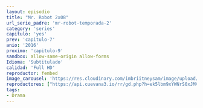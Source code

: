 ```yaml
---
layout: episodio
title: "Mr. Robot 2x08"
url_serie_padre: 'mr-robot-temporada-2'
category: 'series'
capitulo: 'yes'
prev: 'capitulo-7'
anio: '2016'
proximo: 'capitulo-9'
sandbox: allow-same-origin allow-forms
Idioma: 'Subtitulado'
calidad: 'Full HD'
reproductor: fembed
image_carousel: 'https://res.cloudinary.com/imbriitneysam/image/upload/v1546988732/robot2-poster-min.jpg'
reproductores: ["https://api.cuevana3.io/rr/gd.php?h=ek5lbm9xYWNrS0xJMVp5b21KREk0dFBLbjVkaHhkRGdrOG1jbnBpUnhhS1Z6b3FpYXJURDdiM01yV2FKcTY3Zm1yaC9sS2V6bWV2V3hLMTBvNmU2dGNpU3FadVkyUT09"]
tags:
- Drama
---
```












